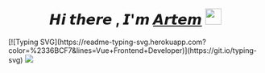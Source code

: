 <h1 align="center">𝙃𝙞 𝙩𝙝𝙚𝙧𝙚 , 𝙄'𝙢 <a href="https://www.linkedin.com/in/artem-batushev-67b711288/" target="_blank">𝘼𝙧𝙩𝙚𝙢</a> 
<img src="https://github.com/blackcater/blackcater/raw/main/images/Hi.gif" height="32"/></h1>
[![Typing SVG](https://readme-typing-svg.herokuapp.com?color=%2336BCF7&lines=Vue+Frontend+Developer)](https://git.io/typing-svg)
<img src="https://img.shields.io/badge/Codewars-B1361E?style=for-the-badge&logo=codewars&logoColor=grey"/>

<!--
**DelysidColor/DelysidColor** is a ✨ _special_ ✨ repository because its `README.md` (this file) appears on your GitHub profile.

Here are some ideas to get you started:

- 🔭 I’m currently working on ...
- 🌱 I’m currently learning ...
- 👯 I’m looking to collaborate on ...
- 🤔 I’m looking for help with ...
- 💬 Ask me about ...
- 📫 How to reach me: ...
- 😄 Pronouns: ...
- ⚡ Fun fact: ...
-->
